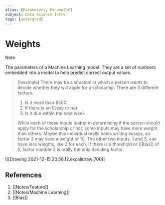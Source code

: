 ```yaml
---
alias: [Parameters, Parameter]
subject: Data Science Intro
tags: [undergrad]
---
```

# Weights

> [!note]
> The parameters of a Machine Learning model. They are a set of numbers embedded into a model to help predict correct output values.

>[!example]
> There may be a situation in which a person wants to decide whether they will apply for a scholarhip. There are 3 different factors:
> 1. Is it more than $500
> 2. If there is an Essay or not
> 3. Is it due within the next week
> 
> While each of these inputs matter in determining if the person should apply for the scholarship or not, some inputs may have more weight than others. Maybe this individual really hates writing essays, so factor 2 may have a weight of 10. The other two inputs, 1 and 3, can have less weights, like 2 for each. If there is a threshold or [[Bias]] of 5, factor number 2 is really the only deciding factor.

![[Drawing 2021-12-15 20.58.12.excalidraw|700]]
## References
1. [[Notes/Feature]]
2. [[Notes/Machine Learning]]
3. [[Bias]]